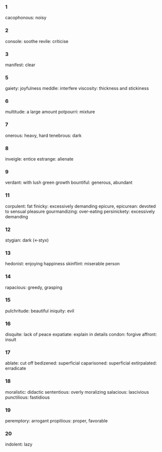 ### 1
cacophonous: noisy

### 2
console: soothe
revile: criticise

### 3
manifest: clear

### 5
gaiety: joyfulness
meddle: interfere
viscosity: thickness and stickiness


### 6
multitude: a large amount
potpourri: mixture

### 7
onerous: heavy, hard
tenebrous: dark


### 8
inveigle: entice
estrange: alienate


### 9
verdant: with lush green growth
bountiful: generous, abundant

### 11
corpulent: fat
finicky: excessively demanding
epicure, epicurean: devoted to sensual pleasure
gourmandizing: over-eating
persinickety: excessively demanding

### 12
stygian: dark (<-styx)


### 13
hedonist: enjoying happiness
skinflint: miserable person

### 14
rapacious: greedy, grasping

### 15
pulchritude: beautiful
iniquity: evil

### 16
disquite: lack of peace
expatiate: explain in details
condon: forgive
affront: insult

### 17
ablate: cut off
bedizened: superficial
caparisoned: superficial
extirpalated: erradicate


### 18
moralistic: didactic
sententious: overly moralizing
salacious: lascivious
punctilious: fastidious


### 19
peremptory: arrogant
propitious: proper, favorable

### 20
indolent: lazy

